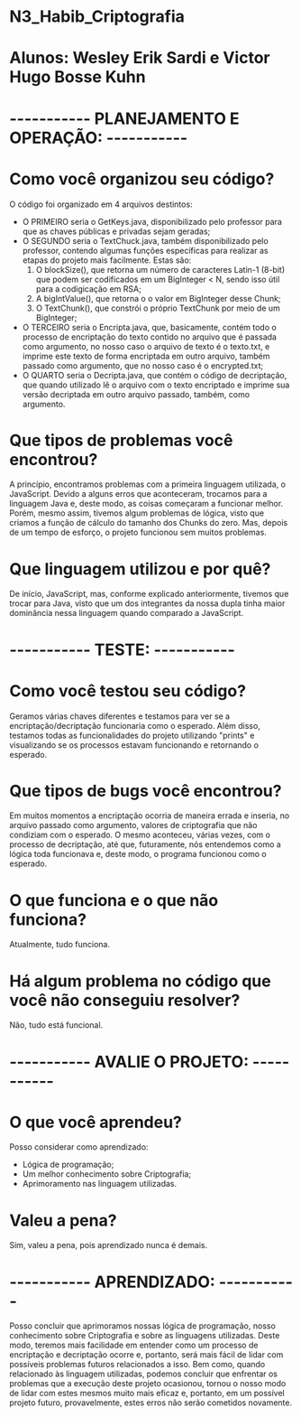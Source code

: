 # N3_Habib_Criptografia

# Alunos: Wesley Erik Sardi e Victor Hugo Bosse Kuhn

# ----------- PLANEJAMENTO E OPERAÇÃO: -----------

# Como você organizou seu código?

O código foi organizado em 4 arquivos destintos:
- O PRIMEIRO seria o GetKeys.java, disponibilizado pelo professor para que as chaves públicas e privadas sejam geradas;
- O SEGUNDO seria o TextChuck.java, também disponibilizado pelo professor, contendo algumas funções específicas para realizar as etapas do projeto mais facilmente. Estas são:
  1. O blockSize(), que retorna um número de caracteres Latin-1 (8-bit) que podem ser codificados em um BigInteger < N, sendo isso útil para a codigicação em RSA;
  2. A bigIntValue(), que retorna o o valor em BigInteger desse Chunk;
  3. O TextChunk(), que constrói o próprio TextChunk por meio de um BigInteger;
- O TERCEIRO seria o Encripta.java, que, basicamente, contém todo o processo de encriptação do texto contido no arquivo que é passada como argumento, no nosso caso o arquivo de texto é o texto.txt, e imprime este texto de forma encriptada em outro arquivo, também passado como argumento, que no nosso caso é o encrypted.txt;
- O QUARTO seria o Decripta.java, que contém o código de decriptação, que quando utilizado lê o arquivo com o texto encriptado e imprime sua versão decriptada em outro arquivo passado, também, como argumento.

# Que tipos de problemas você encontrou?

A princípio, encontramos problemas com a primeira linguagem utilizada, o JavaScript. Devido a alguns erros que aconteceram, trocamos para a linguagem Java e, deste modo, as coisas começaram a funcionar melhor. Porém, mesmo assim, tivemos algum problemas de lógica, visto que criamos a função de cálculo do tamanho dos Chunks do zero. Mas, depois de um tempo de esforço, o projeto funcionou sem muitos problemas.

# Que linguagem utilizou e por quê?

De início, JavaScript, mas, conforme explicado anteriormente, tivemos que trocar para Java, visto que um dos integrantes da nossa dupla tinha maior dominância nessa linguagem quando comparado a JavaScript.

# ----------- TESTE: -----------

# Como você testou seu código?

Geramos várias chaves diferentes e testamos para ver se a encriptação/decriptação funcionaria como o esperado. Além disso, testamos todas as funcionalidades do projeto utilizando "prints" e visualizando se os processos estavam funcionando e retornando o esperado.

# Que tipos de bugs você encontrou?

Em muitos momentos a encriptação ocorria de maneira errada e inseria, no arquivo passado como argumento, valores de criptografia que não condiziam com o esperado. O mesmo aconteceu, várias vezes, com o processo de decriptação, até que, futuramente, nós entendemos como a lógica toda funcionava e, deste modo, o programa funcionou como o esperado.

# O que funciona e o que não funciona?

Atualmente, tudo funciona.

# Há algum problema no código que você não conseguiu resolver?

Não, tudo está funcional.

# ----------- AVALIE O PROJETO: -----------

# O que você aprendeu?

Posso considerar como aprendizado:
  - Lógica de programação;
  - Um melhor conhecimento sobre Criptografia;
  - Aprimoramento nas linguagem utilizadas.

# Valeu a pena?

Sim, valeu a pena, pois aprendizado nunca é demais.

# ----------- APRENDIZADO: -----------

Posso concluir que aprimoramos nossas lógica de programação, nosso conhecimento sobre Criptografia e sobre as linguagens utilizadas. Deste modo, teremos mais facilidade em entender como um processo de encriptação e decriptação ocorre e, portanto, será mais fácil de lidar com possíveis problemas futuros relacionados a isso. Bem como, quando relacionado às linguagem utilizadas, podemos concluir que enfrentar os problemas que a execução deste projeto ocasionou, tornou o nosso modo de lidar com estes mesmos muito mais eficaz e, portanto, em um possível projeto futuro, provavelmente, estes erros não serão cometidos novamente.
